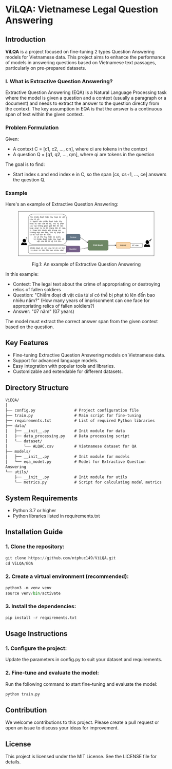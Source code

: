 # ViLQA: Vietnamese Legal Question Answering

## Introduction

**ViLQA** is a project focused on fine-tuning 2 types Question Answering models for Vietnamese data. This project aims to enhance the performance of models in answering questions based on Vietnamese text passages, particularly on pre-prepared datasets.

### I. What is Extractive Question Answering?

Extractive Question Answering (EQA) is a Natural Language Processing task where the model is given a question and a context (usually a paragraph or a document) and needs to extract the answer to the question directly from the context. The key assumption in EQA is that the answer is a continuous span of text within the given context.

### Problem Formulation

Given:
- A context C = [c1, c2, ..., cn], where ci are tokens in the context
- A question Q = [q1, q2, ..., qm], where qi are tokens in the question

The goal is to find:
- Start index s and end index e in C, so the span [cs, cs+1, ..., ce] answers the question Q.

### Example

Here's an example of Extractive Question Answering:

<figure>
  <p align="center">
    <img src="EQA/images/MRC.png" alt="Fig.1">
  </p>
  <p align="center"><normal>Fig.1: An example of Extractive Question Answering</strong></p>
</figure>


In this example:
- Context: The legal text about the crime of appropriating or destroying relics of fallen soldiers
- Question: "Chiếm đoạt di vật của tử sĩ có thể bị phạt tù lên đến bao nhiêu năm?" (How many years of imprisonment can one face for appropriating relics of fallen soldiers?)
- Answer: "07 năm" (07 years)

The model must extract the correct answer span from the given context based on the question.


## Key Features

- Fine-tuning Extractive Question Answering models on Vietnamese data.
- Support for advanced language models.
- Easy integration with popular tools and libraries.
- Customizable and extendable for different datasets.

## Directory Structure

```plaintext
ViEQA/
│
├── config.py                 # Project configuration file
├── train.py                  # Main script for fine-tuning
├── requirements.txt          # List of required Python libraries
├── data/
│   ├── __init__.py           # Init module for data
│   ├── data_processing.py    # Data processing script
│   └── dataset/
│       └── ALQAC.csv         # Vietnamese dataset for QA
├── models/
│   ├── __init__.py           # Init module for models
│   └── eqa_model.py          # Model for Extractive Question Answering
└── utils/
    ├── __init__.py           # Init module for utils
    └── metrics.py            # Script for calculating model metrics
```

## System Requirements

- Python 3.7 or higher
- Python libraries listed in requirements.txt

## Installation Guide

### 1. Clone the repository:

```python
git clone https://github.com/ntphuc149/ViLQA.git
cd ViLQA/EQA
```
### 2. Create a virtual environment (recommended):

```python
python3 -m venv venv
source venv/bin/activate
```
### 3. Install the dependencies:

```python
pip install -r requirements.txt
```

## Usage Instructions
### 1. Configure the project:

Update the parameters in config.py to suit your dataset and requirements.

### 2. Fine-tune and evaluate the model:

Run the following command to start fine-tuning and evaluate the model:

```python
python train.py
```

## Contribution

We welcome contributions to this project. Please create a pull request or open an issue to discuss your ideas for improvement.

## License
This project is licensed under the MIT License. See the LICENSE file for details.
